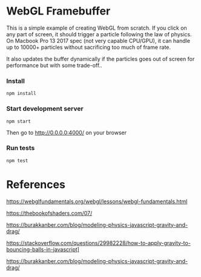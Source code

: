 # WebGL Framebuffer

This is a simple example of creating WebGL from scratch. If you click on any part of screen, it should trigger a particle following the law of physics. On Macbook Pro 13 2017 spec (not very capable CPU/GPU), it can handle up to 10000+ particles without sacrificing too much of frame rate.

It also updates the buffer dynamically if the particles goes out of screen for performance but with some trade-off..

### Install

```
npm install
```

### Start development server

```
npm start
```

Then go to <http://0.0.0.0:4000/> on your browser

### Run tests

```
npm test
```

# References

<https://webglfundamentals.org/webgl/lessons/webgl-fundamentals.html>

<https://thebookofshaders.com/07/>

<https://burakkanber.com/blog/modeling-physics-javascript-gravity-and-drag/>

<https://stackoverflow.com/questions/29982228/how-to-apply-gravity-to-bouncing-balls-in-javascript]>

<https://burakkanber.com/blog/modeling-physics-javascript-gravity-and-drag/>
